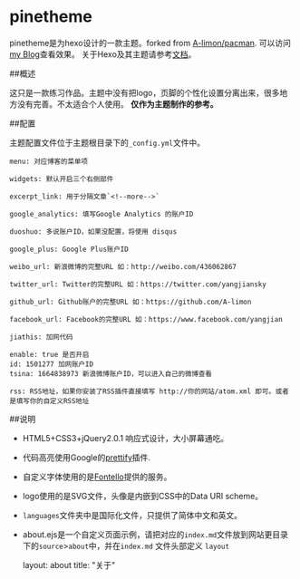 # pinetheme

pinetheme是为hexo设计的一款主题。forked from [A-limon/pacman](https://github.com/A-limon/pacman).
可以访问[my Blog](http://snger.github.io/)查看效果。
关于Hexo及其主题请参考[文档](http://zespia.tw/hexo/)。

##概述

这只是一款练习作品。主题中没有把logo，页脚的个性化设置分离出来，很多地方没有完善。不太适合个人使用。
**仅作为主题制作的参考。**

##配置

主题配置文件位于主题根目录下的`_config.yml`文件中。

	menu: 对应博客的菜单项

	widgets: 默认开启三个右侧部件

	excerpt_link: 用于分隔文章`<!--more-->`

	google_analytics: 填写Google Analytics 的账户ID

	duoshuo: 多说账户ID，如果没配置，将使用 disqus

	google_plus: Google Plus账户ID

	weibo_url: 新浪微博的完整URL 如：http://weibo.com/436062867

	twitter_url: Twitter的完整URL 如：https://twitter.com/yangjiansky

	github_url: Github账户的完整URL 如：https://github.com/A-limon

	facebook_url: Facebook的完整URL 如：https://www.facebook.com/yangjian

	jiathis: 加网代码

	enable: true 是否开启
	id: 1501277 加网账户ID
	tsina: 1664838973 新浪微博账户ID，可以进入自己的微博查看
  
	rss: RSS地址，如果你安装了RSS插件直接填写 http://你的网站/atom.xml 即可。或者是填写你的自定义RSS地址

##说明
* HTML5+CSS3+jQuery2.0.1 响应式设计，大小屏幕通吃。
* 代码高亮使用Google的[prettify](https://code.google.com/p/google-code-prettify/)插件.
* 自定义字体使用的是[Fontello](http://fontello.com/)提供的服务。
* logo使用的是SVG文件，头像是内嵌到CSS中的Data URI scheme。
* `languages`文件夹中是国际化文件，只提供了简体中文和英文。
* about.ejs是一个自定义页面示例，请把对应的`index.md`文件放到网站更目录下的`source`>`about`中，并在`index.md` 文件头部定义 `layout`

	layout: about
	title: "关于"

